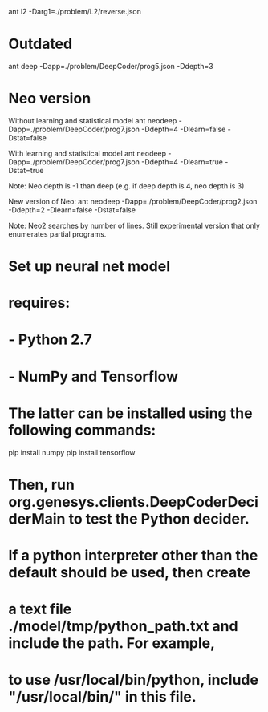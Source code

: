 ant l2 -Darg1=./problem/L2/reverse.json

# Outdated
ant deep -Dapp=./problem/DeepCoder/prog5.json -Ddepth=3

# Neo version
Without learning and statistical model
ant neodeep -Dapp=./problem/DeepCoder/prog7.json -Ddepth=4 -Dlearn=false -Dstat=false

With learning and statistical model
ant neodeep -Dapp=./problem/DeepCoder/prog7.json -Ddepth=4 -Dlearn=true -Dstat=true

Note: Neo depth is -1 than deep (e.g. if deep depth is 4, neo depth is 3)

New version of Neo:
ant neodeep -Dapp=./problem/DeepCoder/prog2.json -Ddepth=2 -Dlearn=false -Dstat=false

Note: Neo2 searches by number of lines. Still experimental version that only enumerates partial programs.

# Set up neural net model
#
# requires:
# - Python 2.7
# - NumPy and Tensorflow
#
# The latter can be installed using the following commands:

pip install numpy
pip install tensorflow

# Then, run org.genesys.clients.DeepCoderDeciderMain to test the Python decider.
#
# If a python interpreter other than the default should be used, then create
# a text file ./model/tmp/python_path.txt and include the path. For example,
# to use /usr/local/bin/python, include "/usr/local/bin/" in this file.
